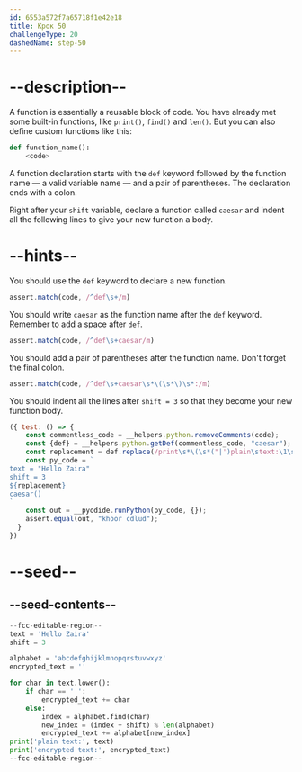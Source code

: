 ```yaml
---
id: 6553a572f7a65718f1e42e18
title: Крок 50
challengeType: 20
dashedName: step-50
---
```


# --description--

A function is essentially a reusable block of code. You have already met some built-in functions, like `print()`, `find()` and `len()`. But you can also define custom functions like this:

```py
def function_name():
    <code>
```

A function declaration starts with the `def` keyword followed by the function name — a valid variable name — and a pair of parentheses. The declaration ends with a colon.

Right after your `shift` variable, declare a function called `caesar` and indent all the following lines to give your new function a body.

# --hints--

You should use the `def` keyword to declare a new function.

```js
assert.match(code, /^def\s+/m)
```

You should write `caesar` as the function name after the `def` keyword. Remember to add a space after `def`.

```js
assert.match(code, /^def\s+caesar/m)
```

You should add a pair of parentheses after the function name. Don't forget the final colon.

```js
assert.match(code, /^def\s+caesar\s*\(\s*\)\s*:/m)
```

You should indent all the lines after `shift = 3` so that they become your new function body.

```js
({ test: () => {
    const commentless_code = __helpers.python.removeComments(code);
    const {def} = __helpers.python.getDef(commentless_code, "caesar");    
    const replacement = def.replace(/print\s*\(\s*("|')plain\stext:\1\s*,\s*text\s*\)\s*print\s*\(\s*("|')encrypted\stext:\2\s*,\s*encrypted_text\s*\)/, "return encrypted_text")
    const py_code = `
text = "Hello Zaira"
shift = 3
${replacement}
caesar()
`
    const out = __pyodide.runPython(py_code, {});
    assert.equal(out, "khoor cdlud");
  }
})
```

# --seed--

## --seed-contents--

```py
--fcc-editable-region--
text = 'Hello Zaira'
shift = 3

alphabet = 'abcdefghijklmnopqrstuvwxyz'
encrypted_text = ''

for char in text.lower():
    if char == ' ':
        encrypted_text += char
    else:
        index = alphabet.find(char)
        new_index = (index + shift) % len(alphabet)
        encrypted_text += alphabet[new_index]
print('plain text:', text)
print('encrypted text:', encrypted_text)
--fcc-editable-region--
```
